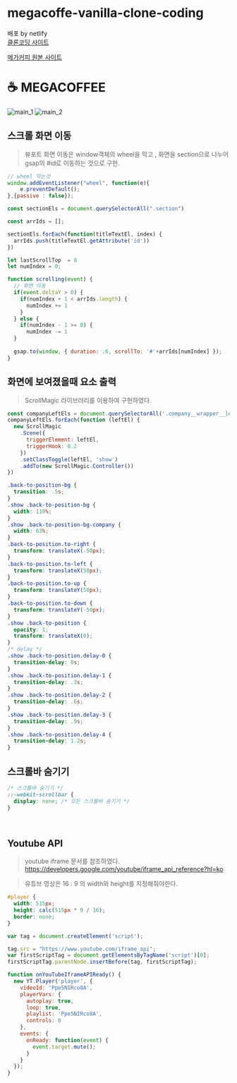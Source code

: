 # megacoffe-vanilla-clone-coding

배포 by netlify <br />
<a href="https://whimsical-rugelach-f688e2.netlify.app" title="이동!"> 클론코딩 사이트</a>

<a href="https://www.mega-mgccoffee.com/#main" title="이동!"> 메가커피 원본 사이트</a>

# ☕ MEGACOFFEE 
<img src='./img/main_1.gif' alt="main_1"/>
<img src='./img/main_2.gif' alt="main_2"/>


<br/>

## 스크롤 화면 이동

> 뷰포트 화면 이동은 window객체의 wheel을 막고 , 화면을 section으로 나누어 gsap의 #id로 이동하는 것으로 구현.

```javascript
// wheel 막는것
window.addEventListener("wheel", function(e){
	e.preventDefault();
},{passive : false});

const sectionEls = document.querySelectorAll(".section")

const arrIds = [];

sectionEls.forEach(function(titleTextEl, index) {
  arrIds.push(titleTextEl.getAttribute('id'))
})

let lastScrollTop  = 0
let numIndex = 0;

function scrolling(event) {
  // 화면 이동
  if(event.deltaY > 0) {
    if(numIndex + 1 < arrIds.length) {
      numIndex += 1
    }
  } else {
    if(numIndex - 1 >= 0) {
      numIndex -= 1
  }
  
  gsap.to(window, { duration: .6, scrollTo: '#'+arrIds[numIndex] });
}
```
## 화면에 보여졌을때 요소 출력


> ScrollMagic 라이브러리를 이용하여 구현하였다.

```javascript
const companyLeftEls = document.querySelectorAll('.company__wrapper__left')
companyLeftEls.forEach(function (leftEl) {
  new ScrollMagic
    .Scene({
      triggerElement: leftEl,
      triggerHook: 0.2
    })
    .setClassToggle(leftEl, 'show')
    .addTo(new ScrollMagic.Controller()) 
})
```

```css
.back-to-position-bg {
  transition: .5s;
}
.show .back-to-position-bg {
  width: 110%;
}
.show .back-to-position-bg-company {
  width: 63%;
}
.back-to-position.to-right {
  transform: translateX(-50px);  
}
.back-to-position.to-left {
  transform: translateX(50px);
}
.back-to-position.to-up {
  transform: translateY(50px);
}
.back-to-position.to-down {
  transform: translateY(-50px);
}
.show .back-to-position {
  opacity: 1;
  transform: translateX(0);
}
/* delay */
.show .back-to-position.delay-0 {
  transition-delay: 0s;
}
.show .back-to-position.delay-1 {
  transition-delay: .3s;
}
.show .back-to-position.delay-2 {
  transition-delay: .6s;
}
.show .back-to-position.delay-3 {
  transition-delay: .9s;
}
.show .back-to-position.delay-4 {
  transition-delay: 1.2s;
}
```


## 스크롤바 숨기기


```css
/* 스크롤바 숨기기 */
::-webkit-scrollbar {
  display: none; /* 모든 스크롤바 숨기기 */
}
```

<br />

## Youtube API

> youtube iframe 문서를 참조하였다. https://developers.google.com/youtube/iframe_api_reference?hl=ko

> 유튜브 영상은 16 : 9 의 width와 height를 지정해줘야한다.
```css
#player {
  width: 515px;
  height: calc(515px * 9 / 16);
  border: none;
}
```

```javascript
var tag = document.createElement('script');

tag.src = "https://www.youtube.com/iframe_api";
var firstScriptTag = document.getElementsByTagName('script')[0];
firstScriptTag.parentNode.insertBefore(tag, firstScriptTag);

function onYouTubeIframeAPIReady() {
  new YT.Player('player', {
    videoId: 'Ppe5NIRco8A',
    playerVars: {
      autoplay: true,
      loop: true,
      playlist: 'Ppe5NIRco8A',
      controls: 0
    },
    events: {
      onReady: function(event) {
        event.target.mute();
      }
    }
  });
}
```


